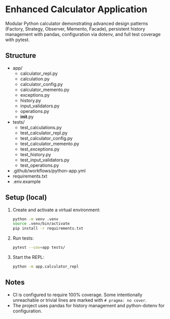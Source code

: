 # Enhanced Calculator Application

Modular Python calculator demonstrating advanced design patterns (Factory, Strategy, Observer, Memento, Facade),
persistent history management with pandas, configuration via dotenv, and full test coverage with pytest.

## Structure
- app/
  - calculator_repl.py
  - calculation.py
  - calculator_config.py
  - calculator_memento.py
  - exceptions.py
  - history.py
  - input_validators.py
  - operations.py
  - __init__.py
- tests/
  - test_calculations.py
  - test_calculator_repl.py
  - test_calculator_config.py
  - test_calculator_memento.py
  - test_exceptions.py
  - test_history.py
  - test_input_validators.py
  - test_operations.py
- .github/workflows/python-app.yml
- requirements.txt
- .env.example

## Setup (local)
1. Create and activate a virtual environment:
   ```bash
   python -m venv .venv
   source .venv/bin/activate
   pip install -r requirements.txt
   ```
2. Run tests:
   ```bash
   pytest --cov=app tests/
   ```
3. Start the REPL:
   ```bash
   python -m app.calculator_repl
   ```

## Notes
- CI is configured to require 100% coverage. Some intentionally unreachable or trivial lines are marked with `# pragma: no cover`.
- The project uses pandas for history management and python-dotenv for configuration.

